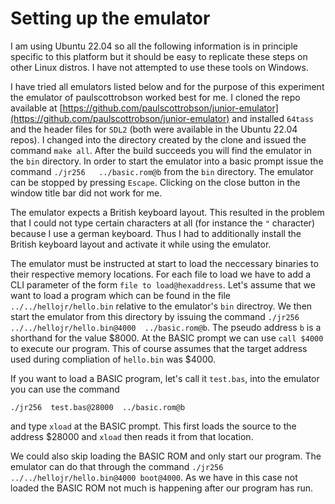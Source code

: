 # Setting up the emulator

I am using Ubuntu 22.04 so all the following information is in principle specific to this platform but it should be easy to
replicate these steps on other Linux distros. I have not attempted to use these tools on Windows.

I have tried all emulators listed below and for the purpose of this experiment the emulator of paulscottrobson worked best for me. 
I cloned the repo available at 
[https://github.com/paulscottrobson/junior-emulator](https://github.com/paulscottrobson/junior-emulator)
and installed `64tass` and the header files for `SDL2` (both were available in the Ubuntu 22.04 repos). I changed into the 
directory created by the clone and issued the command `make all`. After the build succeeds you will find the emulator in 
the `bin` directory. In order to start the emulator into a basic prompt issue the command `./jr256   ../basic.rom@b` from 
the `bin` directory. The emulator can be stopped by pressing `Escape`. Clicking on the close button in the window title bar
did not work for me.

The emulator expects a British keyboard layout. This resulted in the problem that I could not type certain characters at all 
(for instance the `"` character) because I use a german keyboard. Thus I had to additionally install the British keyboard 
layout and activate it while using the emulator.

The emulator must be instructed at start to load the neccessary binaries to their respective memory locations. For each file 
to load we have to add a CLI parameter of the form `file to load@hexaddress`. Let's assume that we want to load a program which 
can be found in the file `../../hellojr/hello.bin` relative to the emulator's `bin` directroy. We then start the emulator 
from this  directory by issuing the command `./jr256  ../../hellojr/hello.bin@4000  ../basic.rom@b`. The pseudo address `b` 
is a shorthand for the value $8000. At the BASIC prompt we can use `call $4000` to execute our program. This of course assumes
that the target address used during compliation of `hello.bin` was $4000.

If you want to load a BASIC program, let's call it `test.bas`, into the emulator you can use the command 

`./jr256  test.bas@28000  ../basic.rom@b`

and type `xload` at the BASIC prompt. This first loads the source to the address $28000 and `xload` then reads it from that
location.

We could also skip loading the BASIC ROM and only start our program. The emulator can do that through the command 
`./jr256 ../../hellojr/hello.bin@4000 boot@4000`. As we have in this case not loaded the BASIC ROM not much is happening after 
our program has run.